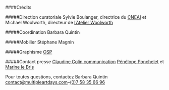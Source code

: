 ####Crédits

#####Direction curatoriale
Sylvie&nbsp;Boulanger, directrice du [CNEAI](http://www.cneai.com) et
Michael&nbsp;Woolworth, directeur de [l’Atelier Woolworth](http://www.michealwoolworth.com)

#####Coordination
Barbara Quintin

#####Mobilier
Stéphane Magnin

#####Graphisme
[OSP](http://osp.kitchen)

#####Contact presse
[Claudine&nbsp;Colin communication](http://www.claudinecolin.com)
[Pénélope&nbsp;Ponchelet](mailto:penelope@claudinecolin.com)
et
[Marine&nbsp;le&nbsp;Bris](mailto:marine@claudinecolin.com)


Pour toutes questions, contactez Barbara&nbsp;Quintin<br />
[contact@multipleartdays.com](mailto:contact@multipleartdays.com)–[(0)7 58 35 66 96](tel:(0)758356696)